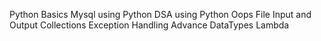 Python Basics
Mysql using Python
DSA using Python
Oops
File Input and Output
Collections
Exception Handling
Advance DataTypes
Lambda
